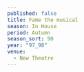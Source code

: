 ```yaml
---
published: false
title: Fame the musical
season: In House
period: Autumn
season_sort: 90
year: "97_98"
venue:
  - New Theatre
---
```



